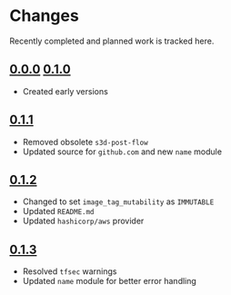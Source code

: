 # Changes
Recently completed and planned work is tracked here.

## [0.0.0](.) [0.1.0](.)
- Created early versions

## [0.1.1](.)
- Removed obsolete `s3d-post-flow`
- Updated source for `github.com` and new `name` module

## [0.1.2](.)
- Changed to set `image_tag_mutability` as `IMMUTABLE`
- Updated `README.md`
- Updated `hashicorp/aws` provider

## [0.1.3](.)
- Resolved `tfsec` warnings
- Updated `name` module for better error handling
